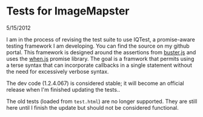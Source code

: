 # Tests for ImageMapster

5/15/2012

I am in the process of revising the test suite to use IQTest, a promise-aware testing framework I am developing. You can find the source on my github portal. This framework is designed around the assertions from [buster.js](http://busterjs.org/) and uses the [when.js](https://github.com/cujojs/) promise library. The goal is a framwork that permits using a terse syntax that can incorporate callbacks in a single statement without the need for excessively verbose syntax.

The dev code (1.2.4.067) is considered stable; it will become an official release when I'm finished updating the tests..

The old tests (loaded from `test.html`) are no longer supported. They are still here until I finish the update but should not be considered functional.
